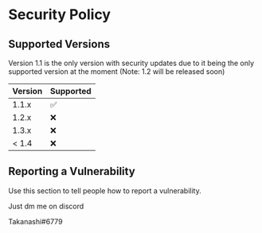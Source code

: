 # Security Policy

## Supported Versions

Version 1.1 is the only version with security updates due to it being the only supported version at the moment (Note: 1.2 will be released soon)

| Version | Supported          |
| ------- | ------------------ |
| 1.1.x   | :white_check_mark: |
| 1.2.x   | :x:                |
| 1.3.x   | :x:                |
| < 1.4   | :x:                |

## Reporting a Vulnerability

Use this section to tell people how to report a vulnerability.

Just dm me on discord 

Takanashi#6779 
